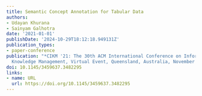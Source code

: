 ```yaml
---
title: Semantic Concept Annotation for Tabular Data
authors:
- Udayan Khurana
- Sainyam Galhotra
date: '2021-01-01'
publishDate: '2024-10-29T18:12:18.949131Z'
publication_types:
- paper-conference
publication: "*CIKM '21: The 30th ACM International Conference on Information and
  Knowledge Management, Virtual Event, Queensland, Australia, November 1 - 5, 2021*"
doi: 10.1145/3459637.3482295
links:
- name: URL
  url: https://doi.org/10.1145/3459637.3482295
---
```

